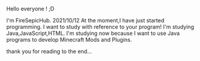 Hello everyone !  ;D

I'm FireSepicHub.
2021/10/12 At the moment,I have just started programming.
I want to study with reference to your program!
I'm studying Java,JavaScript,HTML.
I'm studying now because I want to use Java programs to develop Minecraft Mods and Plugins.


thank you for reading to the end...
